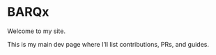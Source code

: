 # BARQx

Welcome to my site.

This is my main dev page where I’ll list contributions, PRs, and guides.
